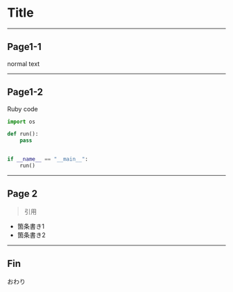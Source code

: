 # Title

---
## Page1-1

normal text

---

## Page1-2

Ruby code

~~~python
import os

def run():
    pass


if __name__ == "__main__":
    run()
~~~

---

## Page 2

> 引用

* 箇条書き1
* 箇条書き2

---

## Fin

おわり
